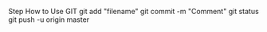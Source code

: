 Step How to Use  GIT
git add "filename"
git commit -m "Comment"
git status
git push -u origin master
